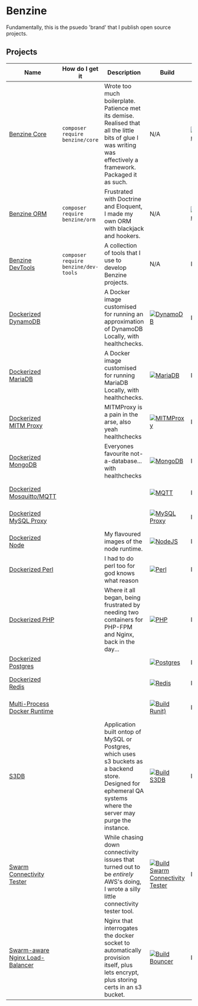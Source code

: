 # Benzine

Fundamentally, this is the psuedo 'brand' that I publish open source projects.

## Projects
| Name                                                                                               | How do I get it                      | Description                                                                                                                                                        | Build                                                                                                                                                                                                                                                                                        | Tests                                                                                                                                                              | QC                                                                                                                                                                                                                                              |
|----------------------------------------------------------------------------------------------------|--------------------------------------|--------------------------------------------------------------------------------------------------------------------------------------------------------------------|----------------------------------------------------------------------------------------------------------------------------------------------------------------------------------------------------------------------------------------------------------------------------------------------|--------------------------------------------------------------------------------------------------------------------------------------------------------------------|-------------------------------------------------------------------------------------------------------------------------------------------------------------------------------------------------------------------------------------------------|
| [Benzine Core](https://github.com/benzine-framework/core)                                          | `composer require benzine/core`      | Wrote too much boilerplate. Patience met its demise. Realised that all the little bits of glue I was writing was effectively a framework. Packaged it as such.     | N/A                                                                                                                                                                                                                                                                                          | [![PHPUnit](https://github.com/benzine-framework/core/actions/workflows/test.yml/badge.svg)](https://github.com/benzine-framework/core/actions/workflows/test.yml) | [![Trunk.io Check](https://github.com/benzine-framework/core/actions/workflows/trunk.check.yml/badge.svg)](https://github.com/benzine-framework/core/actions/workflows/trunk.check.yml)                                                         |
| [Benzine ORM](https://github.com/benzine-framework/orm)                                            | `composer require benzine/orm`       | Frustrated with Doctrine and Eloquent, I made my own ORM with blackjack and hookers.                                                                               | N/A                                                                                                                                                                                                                                                                                          | [![PHPUnit](https://github.com/benzine-framework/orm/actions/workflows/test.yml/badge.svg)](https://github.com/benzine-framework/orm/actions/workflows/test.yml)   | [![Trunk.io Check](https://github.com/benzine-framework/orm/actions/workflows/trunk.check.yml/badge.svg)](https://github.com/benzine-framework/orm/actions/workflows/trunk.check.yml)                                                           | 
| [Benzine DevTools](https://github.com/benzine-framework/dev-tools)                                 | `composer require benzine/dev-tools` | A collection of tools that I use to develop Benzine projects.                                                                                                      | N/A                                                                                                                                                                                                                                                                                          | N/A                                                                                                                                                                | [![Trunk.io Check](https://github.com/benzine-framework/dev-tools/actions/workflows/trunk.check.yml/badge.svg)](https://github.com/benzine-framework/dev-tools/actions/workflows/trunk.check.yml)                                               | 
| [Dockerized DynamoDB](https://github.com/benzine-framework/docker-dynamodb)                        |                                      | A Docker image customised for running an approximation of DynamoDB Locally, with healthchecks.                                                                     | [![DynamoDB](https://github.com/benzine-framework/docker-dynamodb/actions/workflows/dynamodb.yml/badge.svg)](https://github.com/benzine-framework/docker-dynamodb/actions/workflows/dynamodb.yml)                                                                                            | N/A                                                                                                                                                                | [![Trunk.io Check](https://github.com/benzine-framework/docker-dynamodb/actions/workflows/trunk.check.yml/badge.svg)](https://github.com/benzine-framework/docker-dynamodb/actions/workflows/trunk.check.yml)                                   |
| [Dockerized MariaDB](https://github.com/benzine-framework/docker-mariadb)                          |                                      | A Docker image customised for running MariaDB Locally, with healthchecks.                                                                                          | [![MariaDB](https://github.com/benzine-framework/docker-mariadb/actions/workflows/build.yml/badge.svg)](https://github.com/benzine-framework/docker-mariadb/actions/workflows/build.yml)                                                                                                     | N/A                                                                                                                                                                | [![Trunk.io Check](https://github.com/benzine-framework/docker-mariadb/actions/workflows/trunk.check.yml/badge.svg)](https://github.com/benzine-framework/docker-mariadb/actions/workflows/trunk.check.yml)                                     |
| [Dockerized MITM Proxy](https://github.com/benzine-framework/docker-mitmproxy)                     |                                      | MITMProxy is a pain in the arse, also yeah healthchecks                                                                                                            | [![MITMProxy](https://github.com/benzine-framework/docker-mitmproxy/actions/workflows/mitmproxy.yml/badge.svg)](https://github.com/benzine-framework/docker-mitmproxy/actions/workflows/mitmproxy.yml)                                                                                       | N/A                                                                                                                                                                | [![Trunk.io Check](https://github.com/benzine-framework/docker-mitmproxy/actions/workflows/trunk.check.yml/badge.svg)](https://github.com/benzine-framework/docker-mitmproxy/actions/workflows/trunk.check.yml)                                 |
| [Dockerized MongoDB](https://github.com/benzine-framework/docker-mongodb)                          |                                      | Everyones favourite not-a-database... with healthchecks                                                                                                            | [![MongoDB](https://github.com/benzine-framework/docker-mongodb/actions/workflows/mongodb.yml/badge.svg)](https://github.com/benzine-framework/docker-mongodb/actions/workflows/mongodb.yml)                                                                                                 | N/A                                                                                                                                                                | [![Trunk.io Check](https://github.com/benzine-framework/docker-mongodb/actions/workflows/trunk.check.yml/badge.svg)](https://github.com/benzine-framework/docker-mongodb/actions/workflows/trunk.check.yml)                                     |
| [Dockerized Mosquitto/MQTT](https://github.com/benzine-framework/docker-mqtt)                      |                                      |                                                                                                                                                                    | [![MQTT](https://github.com/benzine-framework/docker-mqtt/actions/workflows/mqtt.yml/badge.svg)](https://github.com/benzine-framework/docker-mqtt/actions/workflows/mqtt.yml)                                                                                                                | N/A                                                                                                                                                                | [![Trunk.io Check](https://github.com/benzine-framework/docker-mqtt/actions/workflows/trunk.check.yml/badge.svg)](https://github.com/benzine-framework/docker-mqtt/actions/workflows/trunk.check.yml)                                           |
| [Dockerized MySQL Proxy](https://github.com/benzine-framework/docker-mysql-proxy)                  |                                      |                                                                                                                                                                    | [![MySQL Proxy](https://github.com/benzine-framework/docker-mysql-proxy/actions/workflows/mysql-proxy.yml/badge.svg)](https://github.com/benzine-framework/docker-mysql-proxy/actions/workflows/mysql-proxy.yml)                                                                             | N/A                                                                                                                                                                | [![Trunk.io Check](https://github.com/benzine-framework/docker-mysql-proxy/actions/workflows/trunk.check.yml/badge.svg)](https://github.com/benzine-framework/docker-mysql-proxy/actions/workflows/trunk.check.yml)                             |
| [Dockerized Node](https://github.com/benzine-framework/docker-node)                                |                                      | My flavoured images of the node runtime.                                                                                                                           | [![NodeJS](https://github.com/benzine-framework/docker-node/actions/workflows/node.yml/badge.svg)](https://github.com/benzine-framework/docker-node/actions/workflows/node.yml)                                                                                                              | N/A                                                                                                                                                                | [![Trunk.io Check](https://github.com/benzine-framework/docker-node/actions/workflows/trunk.check.yml/badge.svg)](https://github.com/benzine-framework/docker-node/actions/workflows/trunk.check.yml)                                           |
| [Dockerized Perl](https://github.com/benzine-framework/docker-perl)                                |                                      | I had to do perl too for god knows what reason                                                                                                                     | [![Perl](https://github.com/benzine-framework/docker-perl/actions/workflows/perl.yml/badge.svg)](https://github.com/benzine-framework/docker-perl/actions/workflows/perl.yml)                                                                                                                | N/A                                                                                                                                                                | [![Trunk.io Check](https://github.com/benzine-framework/docker-perl/actions/workflows/trunk.check.yml/badge.svg)](https://github.com/benzine-framework/docker-perl/actions/workflows/trunk.check.yml)                                           |
| [Dockerized PHP](https://github.com/benzine-framework/docker-php)                                  |                                      | Where it all began, being frustrated by needing two containers for PHP-FPM and Nginx, back in the day...                                                           | [![PHP](https://github.com/benzine-framework/docker-php/actions/workflows/php.yml/badge.svg)](https://github.com/benzine-framework/docker-php/actions/workflows/php.yml)                                                                                                                     | N/A                                                                                                                                                                | [![Trunk.io Check](https://github.com/benzine-framework/docker-php/actions/workflows/trunk.check.yml/badge.svg)](https://github.com/benzine-framework/docker-php/actions/workflows/trunk.check.yml)                                             |                                                                  
| [Dockerized Postgres](https://github.com/benzine-framework/docker-postgres)                        |                                      |                                                                                                                                                                    | [![Postgres](https://github.com/benzine-framework/docker-postgres/actions/workflows/postgres.yml/badge.svg)](https://github.com/benzine-framework/docker-postgres/actions/workflows/postgres.yml)                                                                                            | N/A                                                                                                                                                                | [![.io Check](https://github.com/benzine-framework/docker-postgres/actions/workflows/trunk.check.yml/badge.svg)](https://github.com/benzine-framework/docker-postgres/actions/workflows/trunk.check.yml)                                        |
| [Dockerized Redis](https://github.com/benzine-framework/docker-redis)                              |                                      |                                                                                                                                                                    | [![Redis](https://github.com/benzine-framework/docker-redis/actions/workflows/redis.yml/badge.svg)](https://github.com/benzine-framework/docker-redis/actions/workflows/redis.yml)                                                                                                           | N/A                                                                                                                                                                | [![Trunk.io Check](https://github.com/benzine-framework/docker-redis/actions/workflows/trunk.check.yml/badge.svg)](https://github.com/benzine-framework/docker-redis/actions/workflows/trunk.check.yml)                                         |
| [Multi-Process Docker Runtime](https://github.com/benzine-framework/docker-runit)                  |                                      |                                                                                                                                                                    | [![Build Runit)](https://github.com/benzine-framework/docker-runit/actions/workflows/runit.yml/badge.svg)](https://github.com/benzine-framework/docker-runit/actions/workflows/runit.yml)                                                                                                    | N/A                                                                                                                                                                | [![Trunk.io Check](https://github.com/benzine-framework/docker-runit/actions/workflows/trunk.check.yml/badge.svg)](https://github.com/benzine-framework/docker-runit/actions/workflows/trunk.check.yml)                                         |
| [S3DB](https://github.com/benzine-framework/docker-s3db)                                           |                                      | Application built ontop of MySQL or Postgres, which uses s3 buckets as a backend store. Designed for ephemeral QA systems where the server may purge the instance. | [![Build S3DB](https://github.com/benzine-framework/docker-s3db/actions/workflows/build.yml/badge.svg)](https://github.com/benzine-framework/docker-s3db/actions/workflows/build.yml)                                                                                                        | N/A                                                                                                                                                                | [![Trunk.io Check](https://github.com/benzine-framework/docker-s3db/actions/workflows/trunk.check.yml/badge.svg)](https://github.com/benzine-framework/docker-s3db/actions/workflows/trunk.check.yml)                                           |
| [Swarm Connectivity Tester](https://github.com/benzine-framework/docker-swarm-connectivity-tester) |                                      | While chasing down connectivity issues that turned out to be *entirely* AWS's doing, I wrote a silly little connectivity tester tool.                              | [![Build Swarm Connectivity Tester](https://github.com/benzine-framework/docker-swarm-connectivity-tester/actions/workflows/swarm-connectivity-tester.yml/badge.svg)](https://github.com/benzine-framework/docker-swarm-connectivity-tester/actions/workflows/swarm-connectivity-tester.yml) | N/A                                                                                                                                                                | [![Trunk.io Check](https://github.com/benzine-framework/docker-swarm-connectivity-tester/actions/workflows/trunk.check.yml/badge.svg)](https://github.com/benzine-framework/docker-swarm-connectivity-tester/actions/workflows/trunk.check.yml) |
| [Swarm-aware Nginx Load-Balancer](https://github.com/benzine-framework/docker-swarm-loadbalancer)  |                                      | Nginx that interrogates the docker socket to automatically provision itself, plus lets encrypt, plus storing certs in an s3 bucket.                                | [![Build Bouncer](https://github.com/benzine-framework/docker-swarm-loadbalancer/actions/workflows/bouncer.yml/badge.svg)](https://github.com/benzine-framework/docker-swarm-loadbalancer/actions/workflows/bouncer.yml)                                                                     | N/A                                                                                                                                                                | [![Trunk.io Check](https://github.com/benzine-framework/docker-swarm-loadbalancer/actions/workflows/trunk.check.yml/badge.svg)](https://github.com/benzine-framework/docker-swarm-loadbalancer/actions/workflows/trunk.check.yml)               |



